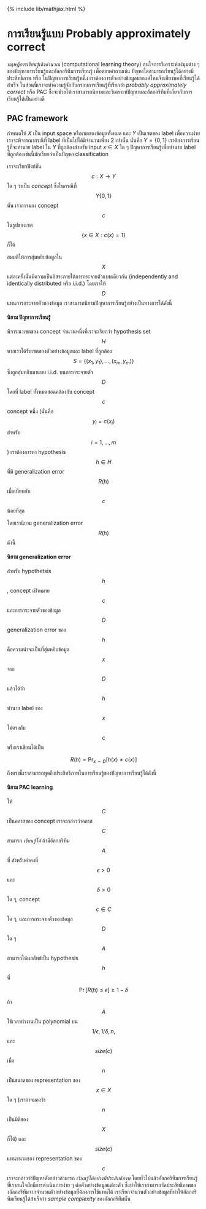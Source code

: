 {% include lib/mathjax.html %}
# การเรียนรู้แบบ Probably approximately correct

_ทฤษฎีการเรียนรู้เชิงคำนวณ_ (computational learning theory) สนใจการวิเคราะห์แง่มุมต่าง ๆ  ของปัญหาการเรียนรู้และอัลกอริทึมการเรียนรู้ เพื่อตอบคำถามเช่น ปัญหาใดสามารถเรียนรู้ได้อย่างมีประสิทธิภาพ หรือ ในปัญหาการเรียนรู้หนึ่ง เราต้องการตัวอย่างข้อมูลมากแค่ไหนจึงเพียงพอที่เรียนรู้ได้สำเร็จ
ในส่วนนี้เราจะทำความรู้จักกับกรอบการเรียนรู้ที่เรียกว่า _probably approximately correct_ หรือ PAC
ซึ่งจะช่วยให้เราสามารถนิยามและวิเคราะห์ปัญหาและอัลกอริทึมที่เกี่ยวกับการเรียนรู้ได้เป็นอย่างดี

## PAC framework

กำหนดให้ $X$ เป็น input space หรือเซตของข้อมูลทั้งหมด และ $Y$ เป็นเซตของ label เพื่อความง่ายเราจะพิจารณากรณีที่ label ที่เป็นไปได้มีจำนวนเพียง 2 เท่านั้น นั่นคือ $Y=\{0,1\}$ เราต้องการเรียนรู้ที่จะทำนาย label ใน $Y$ ที่ถูกต้องสำหรับ input $x\in X$ ใด ๆ ปัญหาการเรียนรู้เพื่อทำนาย label ที่ถูกต้องเช่นนี้มักเรียกว่าเป็นปัญหา classification 

เราจะเรียกฟังก์ชัน $$c:X\to Y$$ ใด ๆ ว่าเป็น _concept_ ซึ่งในกรณีที่ $$Y\{0,1\}$$  นั้น เราอาจมอง concept $$c$$ ในรูปของเซต $$\{x\in X: c(x)=1\}$$ ก็ได้

สมมติให้การสุ่มหยิบข้อมูลใน $$X$$ แต่ละครั้งนั้นมีความเป็นอิสระภายใต้การกระจายตัวแบบเดียวกัน (independently and identically distributed หรือ i.i.d.) โดยเราให้ $$D$$ แทนการกระจายตัวของข้อมูล เราสามารถนิยามปัญหาการเรียนรู้อย่างเป็นทางการได้ดังนี้

#### นิยาม ปัญหาการเรียนรู้
พิจารณาเซตของ concept จำนวนหนึ่งที่เราจะเรียกว่า hypothesis set $$H$$ หากเราได้รับเซตของตัวอย่างข้อมูลและ label ที่ถูกต้อง $$S=\{(x_1,y_1),\dots,(x_m,y_m)\}$$ ซึ่งถูกสุ่มหยิบมาแบบ i.i.d. บนการกระจายตัว $$D$$ โดยที่ label ทั้งหมดสอดคล้องกับ concept $$c$$ concept หนึ่ง (นั่นคือ $$y_i=c(x_i)$$ สำหรับ $$i=1,\dots,m$$) เราต้องการหา hypothesis $$h\in H$$ ที่มี generalization error $$R(h)$$ เมื่อเทียบกับ $$c$$ น้อยที่สุด

โดยเรานิยาม generalization error $$R(h)$$ ดังนี้

#### นิยาม generalization error
สำหรับ hypothetsis $$h$$, concept เป้าหมาย $$c$$ และการกระจายตัวของข้อมูล $$D$$ generalization error ของ $$h$$ คือความน่าจะเป็นที่สุ่มหยิบข้อมูล $$x$$ จาก $$D$$ แล้วได้ว่า $$h$$ ทำนาย label ของ $$x$$ ไม่ตรงกับ $$c$$  หรือเราเขียนได้เป็น

$$
R(h)=\Pr_{x\sim D}[h(x)\neq c(x)]
$$

ถึงตรงนี้เราสามารถพูดถึงประสิทธิภาพในการเรียนรู้ของปัญหาการเรียนรู้ได้ดังนี้

#### นิยาม PAC learning
ให้ $$C$$ เป็นคลาสของ concept เราจะกล่าวว่าคลาส $$C$$ สามารถ _เรียนรู้ได้_ ถ้ามีอัลกอริทึม $$A$$ ที่ สำหรับค่าคงที่ $$\epsilon>0$$ และ $$\delta>0$$ ใด ๆ, concept $$c\in C$$ ใด ๆ, และการกระจายตัวของข้อมูล $$D$$ ใด ๆ $$A$$ สามารถให้ผลลัพธ์เป็น hypothesis $$h$$ ที่

$$
\Pr[R(h)\leq\epsilon]\geq 1-\delta
$$

ถ้า $$A$$ ใช้เวลาทำงานเป็น polynomial บน $$1/\epsilon, 1/\delta, n,$$ และ $$size(c)$$ เมื่อ $$n$$ เป็นขนาดของ representation ของ $$x\in X$$ ใด ๆ (เราอาจมองว่า $$n$$ เป็นมิติของ $$X$$ ก็ได้) และ $$size(c)$$ แทนขนาดของ representation ของ $$c$$ เราจะกล่าวว่าปัญหาดังกล่าวสามารถ _เรียนรู้ได้อย่างมีประสิทธิภาพ_ โดยทั่วไปแล้วอัลกอริทึมการเรียนรู้ที่เราสนใจมักมีการดำเนินการง่าย ๆ ต่อตัวอย่างข้อมูลแต่ละตัว ซึ่งทำให้เราสามารถวัดประสิทธิภาพของอัลกอริทึมจากจำนวนตัวอย่างข้อมูลที่ต้องการใช้แทนได้ เราเรียกจำนวนตัวอย่างข้อมูลที่ทำให้อัลกอริทึมเรียนรู้ได้สำเร็จว่า _sample complexity_ ของอัลกอริทึมนั้น
